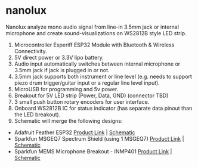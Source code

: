 # nanolux
Nanolux analyze mono audio signal from line-in 3.5mm jack or internal microphone and create sound-visualizations on WS2812B style LED strip.

1. Microcontroller Esperiff ESP32 Module with Bluetooth & Wireless Connectivity.
2. 5V direct power or 3.3V lipo battery.
3. Audio input automatically switches between internal microphone or 3.5mm jack if jack is plugged in or not.
4. 3.5mm jack supports both instrument or line level (e.g. needs to support piezo drum trigger/guitar input or a regular line level input).
5. MicroUSB for programming and 5v power.
6. Breakout for 5V LED strip (Power, Data, GND) (connector TBD)
7. 3 small push button rotary encoders for user interface.
8. Onboard WS2812B IC for status indicator (has separate data pinout than the LED breakout).
9. Schematic will merge the following designs:
  * Adafruit Feather ESP32 [Product Link](https://www.adafruit.com/product/3405) | [Schematic](https://github.com/adafruit/Adafruit-HUZZAH32-ESP32-Feather-PCB)
  * Sparkfun MSGEQ7 Spectrum Shield (using 1 MSGEQ7) [Product Link](https://www.sparkfun.com/products/13116) | [Schematic](https://github.com/sparkfun/Spectrum_Shield/tree/HW_1.6_FW_1.1)
  * Sparkfun MEMS Microphone Breakout - INMP401 [Product Link](https://www.sparkfun.com/products/9868) | [Schematic](https://github.com/sparkfun/MEMS_Mic_Breakout-ADMP401/tree/V_1.3)

